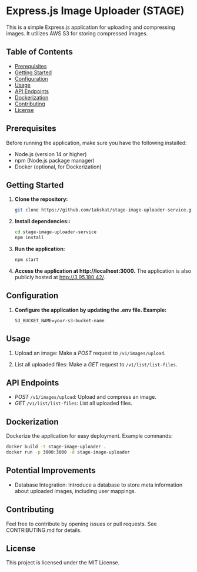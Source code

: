 # Express.js Image Uploader (STAGE)

This is a simple Express.js application for uploading and compressing images. It utilizes AWS S3 for storing compressed images.

## Table of Contents

- [Prerequisites](#prerequisites)
- [Getting Started](#getting-started)
- [Configuration](#configuration)
- [Usage](#usage)
- [API Endpoints](#api-endpoints)
- [Dockerization](#dockerization)
- [Contributing](#contributing)
- [License](#license)

## Prerequisites

Before running the application, make sure you have the following installed:

- Node.js (version 14 or higher)
- npm (Node.js package manager)
- Docker (optional, for Dockerization)

## Getting Started

1. **Clone the repository:**

   ```bash
   git clone https://github.com/1akshat/stage-image-uploader-service.git
   ```

2. **Install dependencies::**

   ```bash
   cd stage-image-uploader-service
   npm install
   ```

3. **Run the application:**

   ```bash
   npm start
   ```

4. **Access the application at http://localhost:3000.**
   The application is also publicly hosted at http://3.95.180.42/.

## Configuration

1. **Configure the application by updating the .env file. Example:**
   ```
   S3_BUCKET_NAME=your-s3-bucket-name
   ```

## Usage

1. Upload an image:
   Make a _POST_ request to `/v1/images/upload`.

2. List all uploaded files:
   Make a _GET_ request to `/v1/list/list-files`.

## API Endpoints

- _POST_ `/v1/images/upload`: Upload and compress an image.
- _GET_ `/v1/list/list-files`: List all uploaded files.

## Dockerization

Dockerize the application for easy deployment. Example commands:

```bash
docker build -t stage-image-uploader .
docker run -p 3000:3000 -d stage-image-uploader
```

## Potential Improvements

- Database Integration: Introduce a database to store meta information about uploaded images, including user mappings.

## Contributing

Feel free to contribute by opening issues or pull requests. See CONTRIBUTING.md for details.

## License

This project is licensed under the MIT License.
